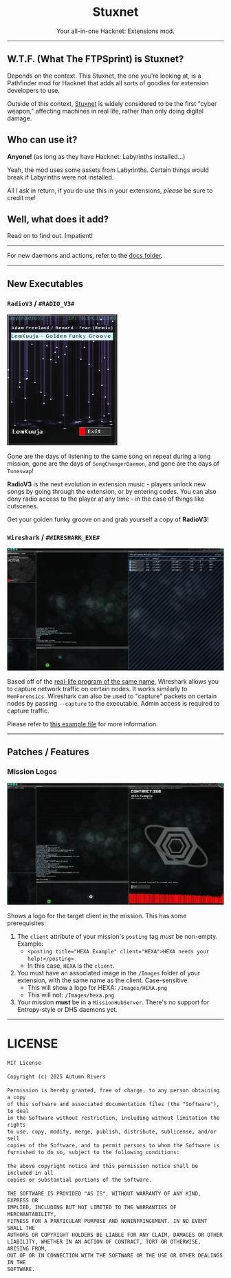 ﻿<center>
<h1>Stuxnet</h1>
<p>Your all-in-one Hacknet: Extensions mod.</p>
</center>

---

## W.T.F. (What The FTPSprint) is Stuxnet?
Depends on the context. This Stuxnet, the one you're looking at, is a Pathfinder mod for Hacknet that adds all sorts of goodies for extension developers to use.

Outside of this context, [Stuxnet](https://en.wikipedia.org/wiki/Stuxnet) is widely considered to be the first "cyber weapon," affecting machines in real life, rather than only doing digital damage.

## Who can use it?
**Anyone!** (as long as they have Hacknet: Labyrinths installed...)

Yeah, the mod uses some assets from Labyrinths. Certain things would break if Labyrinths were not installed.

All I ask in return, if you do use this in your extensions, *please* be sure to credit me!

## Well, what does it add?
Read on to find out. Impatient!

---

For new daemons and actions, refer to the [docs folder](./docs/).

---

## New Executables
### `RadioV3` / `#RADIO_V3#`
![RadioV3 Example](./docs/images/radiov3_example.png)

Gone are the days of listening to the same song on repeat during a long mission, gone are the days of `SongChangerDaemon`, and gone are the days of `Tuneswap`!

**RadioV3** is the next evolution in extension music - players unlock new songs by going through the extension, or by entering codes. You can also deny radio access to the player at any time - in the case of things like cutscenes.

Get your golden funky groove on and grab yourself a copy of **RadioV3**!

### `Wireshark` / `#WIRESHARK_EXE#`
![Wireshark Example](./docs/images/wireshark_example.jpg)

Based off of the [real-life program of the same name](https://www.wireshark.org/), Wireshark allows you to capture network traffic on certain nodes. It works similarly to `MemForensics`. Wireshark can also be used to "capture" packets on certain nodes by passing `--capture` to the executable. Admin access is required to capture traffic.

Please refer to [this example file](./docs/examples/wireshark_pc_example.xml) for more information.

---

## Patches / Features
### Mission Logos
![Mission Logo Example](./docs/images/missionlogoexample.png)

Shows a logo for the target client in the mission. This has some prerequisites:

1. The `client` attribute of your mission's `posting` tag *must* be non-empty. Example:
    * `<posting title="HEXA Example" client="HEXA">HEXA needs your help!</posting>`
    * In this case, `HEXA` is the `client`.
2. You must have an associated image in the `/Images` folder of your extension, with the same name as the client. Case-sensitive.
    * This will show a logo for HEXA: `/Images/HEXA.png`
    * This will not: `/Images/hexa.png`
3. Your mission **must** be in a `MissionHubServer`. There's no support for Entropy-style or DHS daemons yet.

---

# LICENSE
```
MIT License

Copyright (c) 2025 Autumn Rivers

Permission is hereby granted, free of charge, to any person obtaining a copy
of this software and associated documentation files (the "Software"), to deal
in the Software without restriction, including without limitation the rights
to use, copy, modify, merge, publish, distribute, sublicense, and/or sell
copies of the Software, and to permit persons to whom the Software is
furnished to do so, subject to the following conditions:

The above copyright notice and this permission notice shall be included in all
copies or substantial portions of the Software.

THE SOFTWARE IS PROVIDED "AS IS", WITHOUT WARRANTY OF ANY KIND, EXPRESS OR
IMPLIED, INCLUDING BUT NOT LIMITED TO THE WARRANTIES OF MERCHANTABILITY,
FITNESS FOR A PARTICULAR PURPOSE AND NONINFRINGEMENT. IN NO EVENT SHALL THE
AUTHORS OR COPYRIGHT HOLDERS BE LIABLE FOR ANY CLAIM, DAMAGES OR OTHER
LIABILITY, WHETHER IN AN ACTION OF CONTRACT, TORT OR OTHERWISE, ARISING FROM,
OUT OF OR IN CONNECTION WITH THE SOFTWARE OR THE USE OR OTHER DEALINGS IN THE
SOFTWARE.
```
